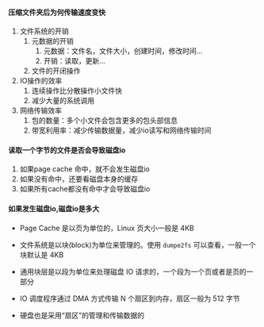 #### 压缩文件夹后为何传输速度变快
1. 文件系统的开销
	1. 元数据的开销
		1. 元数据：文件名，文件大小，创建时间，修改时间...
		2. 开销：读取，更新...
	2. 文件的开闭操作
2. IO操作的效率
	1. 连续操作比分散操作小文件快
	2. 减少大量的系统调用
3. 网络传输效率
	1. 包的数量：多个小文件会包含更多的包头部信息
	2. 带宽利用率：减少传输数据量，减少io读写和网络传输时间


#### 读取一个字节的文件是否会导致磁盘io
1. 如果page cache 命中，就不会发生磁盘io
2. 如果没有命中，还要看磁盘本身的缓存
3. 如果所有cache都没有命中才会导致磁盘io

#### 如果发生磁盘io,磁盘io是多大
- Page Cache 是以页为单位的，Linux 页大小一般是 4KB
- 文件系统是以块(block)为单位来管理的。使用 `dumpe2fs` 可以查看，一般一个块默认是 4KB
- 通用块层是以段为单位来处理磁盘 IO 请求的，一个段为一个页或者是页的一部分
    
- IO 调度程序通过 DMA 方式传输 N 个扇区到内存，扇区一般为 512 字节
    
- 硬盘也是采用“扇区”的管理和传输数据的